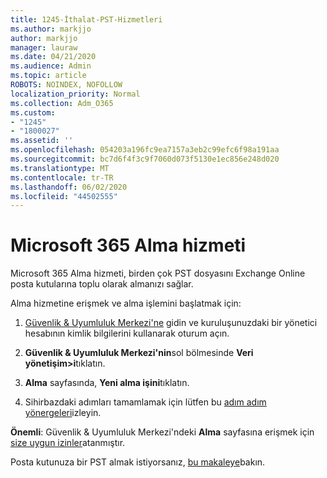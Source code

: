 ```yaml
---
title: 1245-İthalat-PST-Hizmetleri
ms.author: markjjo
author: markjjo
manager: lauraw
ms.date: 04/21/2020
ms.audience: Admin
ms.topic: article
ROBOTS: NOINDEX, NOFOLLOW
localization_priority: Normal
ms.collection: Adm_O365
ms.custom:
- "1245"
- "1800027"
ms.assetid: ''
ms.openlocfilehash: 054203a196fc9ea7157a3eb2c99efc6f98a191aa
ms.sourcegitcommit: bc7d6f4f3c9f7060d073f5130e1ec856e248d020
ms.translationtype: MT
ms.contentlocale: tr-TR
ms.lasthandoff: 06/02/2020
ms.locfileid: "44502555"
---
```

# <a name="microsoft-365-import-service"></a>Microsoft 365 Alma hizmeti

Microsoft 365 Alma hizmeti, birden çok PST dosyasını Exchange Online posta kutularına toplu olarak almanızı sağlar.

Alma hizmetine erişmek ve alma işlemini başlatmak için:

1. [Güvenlik & Uyumluluk Merkezi'ne](https://protection.office.com) gidin ve kuruluşunuzdaki bir yönetici hesabının kimlik bilgilerini kullanarak oturum açın.

2. **Güvenlik & Uyumluluk Merkezi'nin**sol bölmesinde **Veri yönetişim>i**tıklatın.

3. **Alma** sayfasında, **Yeni alma işini**tıklatın.

4. Sihirbazdaki adımları tamamlamak için lütfen bu [adım adım yönergeleri](https://docs.microsoft.com/microsoft-365/security/office-365-security/use-dkim-to-validate-outbound-email)izleyin.

**Önemli**: Güvenlik & Uyumluluk Merkezi'ndeki **Alma** sayfasına erişmek için [size uygun izinler](https://docs.microsoft.com/microsoft-365/security/office-365-security/use-dkim-to-validate-outbound-email)atanmıştır.

Posta kutunuza bir PST almak istiyorsanız, [bu makaleye](https://support.office.com/article/import-email-contacts-and-calendar-from-an-outlook-pst-file-431a8e9a-f99f-4d5f-ae48-ded54b3440ac)bakın.
